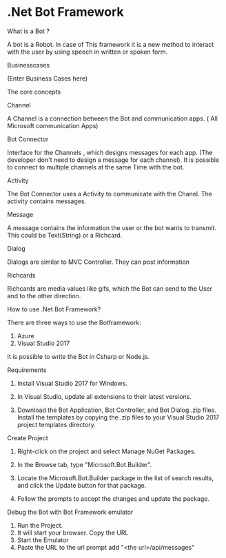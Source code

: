

# .Net Bot Framework



What is a Bot ?

A bot is a Robot. In case of This framework it is a new method to interact with the user by using speech in written or spoken form.

Businesscases

(Enter Business Cases here)
  
  
  
  
  
The core concepts

Channel

A Channel is a connection between the Bot and communication apps. ( All Microsoft communication Apps)

Bot Connector

Interface for the Channels , which designs messages for each app. (The developer don&#39;t  need to design a message for each channel). It is possible to connect to multiple channels at the same Time with the bot.

Activity

The Bot Connector uses a Activity to communicate with the Chanel. The activity contains messages.

Message

A message  contains the information the user or the bot wants to transmit. This could be Text(String) or a Richcard.

Dialog

Dialogs are similar to MVC Controller. They can post information

Richcards

Richcards are media values like gifs, which the Bot can send to the User and to the other direction.

How to use .Net Bot Framework?

There are three ways to use the Botframework:

1. Azure
2. Visual Studio 2017

It is possible to write the Bot in Csharp or Node.js.

Requirements

1. Install Visual Studio 2017 for Windows.

2. In Visual Studio, update all extensions to their latest versions.

3. Download the Bot Application, Bot Controller, and Bot Dialog .zip files. Install the templates by copying the .zip files to your Visual Studio 2017 project templates directory.

Create Project

1. Right-click on the project and select Manage NuGet Packages.

2. In the Browse tab, type &quot;Microsoft.Bot.Builder&quot;.

3. Locate the Microsoft.Bot.Builder package in the list of search results, and click the Update button for that package.

4. Follow the prompts to accept the changes and update the package.

Debug the Bot with Bot Framework emulator

1. Run the Project.
2. It will start your browser. Copy the URL
3. Start the Emulator
4. Paste the URL to the url prompt add &quot;&lt;the url&gt;/api/messages&quot;

